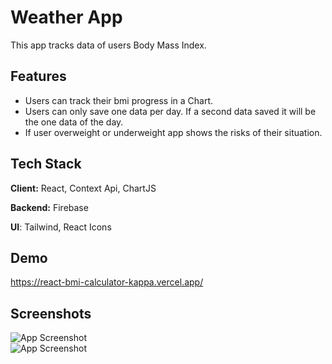 
# Weather App

This app tracks data of users Body Mass Index. 

## Features

- Users can track their bmi progress in a Chart.
- Users can only save one data per day. If a second data saved it will be the one data of the day.
- If user overweight or underweight app shows the risks of their situation.




## Tech Stack

**Client:** React, Context Api, ChartJS

**Backend:** Firebase

**UI**: Tailwind, React Icons

## Demo

https://react-bmi-calculator-kappa.vercel.app/


## Screenshots

![App Screenshot](https://github.com/tahacagrimen/react-bmi-tracker/blob/master/gifs/44.gif)
<br/>
![App Screenshot](https://github.com/tahacagrimen/react-bmi-tracker/blob/master/gifs/45.gif)
